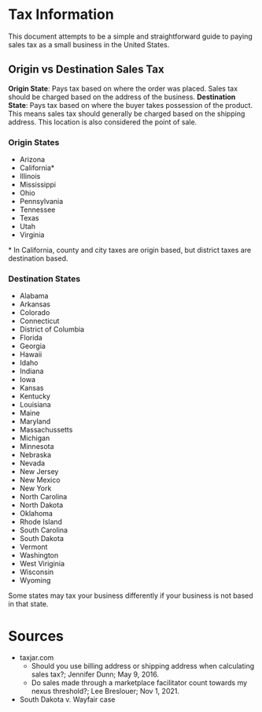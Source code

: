 # Tax Information

This document attempts to be a simple and straightforward guide to paying sales tax as a small business in the United States.

## Origin vs Destination Sales Tax

**Origin State**: Pays tax based on where the order was placed. Sales tax should be charged based on the address of the business.
**Destination State**: Pays tax based on where the buyer takes possession of the product. This means sales tax should generally be charged based on the shipping address. This location is also considered the point of sale.

### Origin States
- Arizona
- California*
- Illinois
- Mississippi
- Ohio
- Pennsylvania
- Tennessee
- Texas
- Utah
- Virginia

\* In California, county and city taxes are origin based, but district taxes are destination based.

### Destination States
- Alabama
- Arkansas
- Colorado
- Connecticut
- District of Columbia
- Florida
- Georgia
- Hawaii
- Idaho
- Indiana
- Iowa
- Kansas
- Kentucky
- Louisiana
- Maine
- Maryland
- Massachussetts
- Michigan
- Minnesota
- Nebraska
- Nevada
- New Jersey
- New Mexico
- New York
- North Carolina
- North Dakota
- Oklahoma
- Rhode Island
- South Carolina
- South Dakota
- Vermont
- Washington
- West Viriginia
- Wisconsin
- Wyoming

Some states may tax your business differently if your business is not based in that state.

# Sources
- taxjar.com
  - Should you use billing address or shipping address when calculating sales tax?; Jennifer Dunn; May 9, 2016.
  - Do sales made through a marketplace facilitator count towards my nexus threshold?; Lee Breslouer; Nov 1, 2021.
- South Dakota v. Wayfair case

